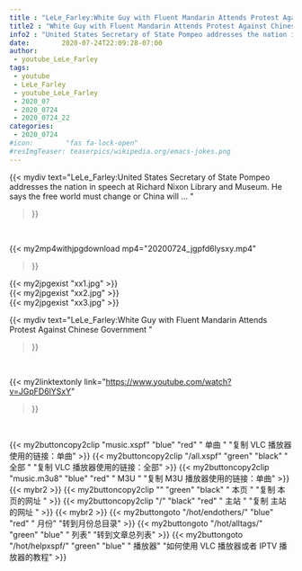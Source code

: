 ```yaml
---
title : "LeLe_Farley:White Guy with Fluent Mandarin Attends Protest Against Chinese Government "
title2 : "White Guy with Fluent Mandarin Attends Protest Against Chinese Government "
info2 : "United States Secretary of State Pompeo addresses the nation in speech at Richard Nixon Library and Museum. He says the free world must change or China will ... "
date:        2020-07-24T22:09:28-07:00
author:
 - youtube_LeLe_Farley
tags:
 - youtube
 - LeLe_Farley
 - youtube_LeLe_Farley
 - 2020_07
 - 2020_0724
 - 2020_0724_22
categories:
 - 2020_0724
#icon:        "fas fa-lock-open"
#resImgTeaser: teaserpics/wikipedia.org/emacs-jokes.png
---
```


{{< mydiv text="LeLe_Farley:United States Secretary of State Pompeo addresses the nation in speech at Richard Nixon Library and Museum. He says the free world must change or China will ... "
>}}
<br>


{{< my2mp4withjpgdownload mp4="20200724_jgpfd6lysxy.mp4"
>}}

{{< my2jpgexist "xx1.jpg" >}}<br>
{{< my2jpgexist "xx2.jpg" >}}<br>
{{< my2jpgexist "xx3.jpg" >}}<br>



{{< mydiv text="LeLe_Farley:White Guy with Fluent Mandarin Attends Protest Against Chinese Government "
>}}
<br>

{{< my2linktextonly link="https://www.youtube.com/watch?v=JGpFD6lYSxY"
>}}


<br>

{{< my2buttoncopy2clip "music.xspf"        "blue"   "red"    " 单曲 "  "复制 VLC 播放器使用的链接：单曲" >}} {{< my2buttoncopy2clip "/all.xspf"         "green"  "black"  " 全部 "  "复制 VLC 播放器使用的链接：全部" >}} {{< my2buttoncopy2clip "music.m3u8"        "blue"   "red"    " M3U  "    "复制 M3U 播放器使用的链接：单曲" >}} {{< mybr2 >}} {{< my2buttoncopy2clip ""                  "green"  "black"  " 本页 "    "复制 本页的网址 " >}} {{< my2buttoncopy2clip "/"                 "black"  "red"    " 主站 "    "复制 主站的网址 " >}} {{< mybr2 >}} {{< my2buttongoto      "/hot/endothers/"   "blue"   "red"    " 月份"   "转到月份总目录" >}} {{< my2buttongoto      "/hot/alltags/"     "green"  "blue"   " 列表"   "转到文章总列表" >}} {{< my2buttongoto      "/hot/helpxspf/"    "green"  "blue"   " 播放器" "如何使用 VLC 播放器或者 IPTV 播放器的教程" >}} 
